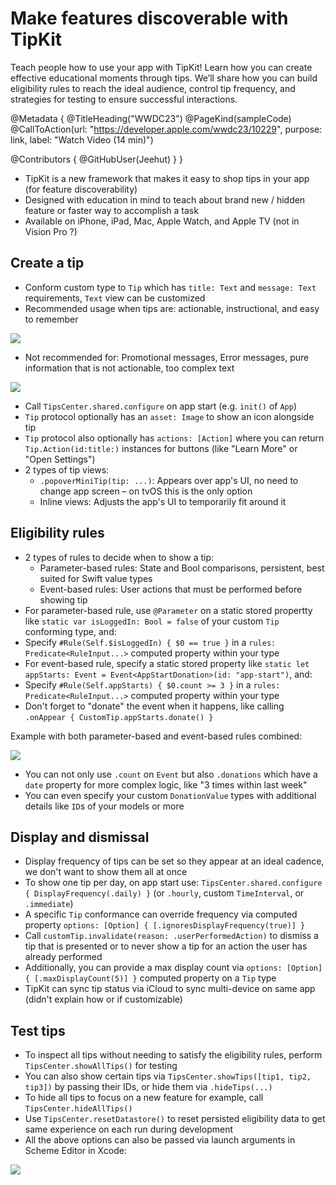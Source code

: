 # Make features discoverable with TipKit

Teach people how to use your app with TipKit! Learn how you can create effective educational moments through tips. We’ll share how you can build eligibility rules to reach the ideal audience, control tip frequency, and strategies for testing to ensure successful interactions.

@Metadata {
   @TitleHeading("WWDC23")
   @PageKind(sampleCode)
   @CallToAction(url: "https://developer.apple.com/wwdc23/10229", purpose: link, label: "Watch Video (14 min)")

   @Contributors {
      @GitHubUser(Jeehut)
   }
}



- TipKit is a new framework that makes it easy to shop tips in your app (for feature discoverability)
- Designed with education in mind to teach about brand new / hidden feature or faster way to accomplish a task
- Available on iPhone, iPad, Mac, Apple Watch, and Apple TV (not in Vision Pro ?)

## Create a tip

- Conform custom type to `Tip` which has `title: Text` and `message: Text` requirements, `Text` view can be customized
- Recommended usage when tips are: actionable, instructional, and easy to remember

![][Recommended]

[Recommended]: ../../../images/notes/wwdc23/10224/Recommended.png

- Not recommended for: Promotional messages, Error messages, pure information that is not actionable, too complex text

![][NotRecommended]

[NotRecommended]: ../../../images/notes/wwdc23/10224/NotRecommended.png

- Call `TipsCenter.shared.configure` on app start (e.g. `init()` of `App`)
- `Tip` protocol optionally has an `asset: Image` to show an icon alongside tip
- `Tip` protocol also optionally has `actions: [Action]` where you can return `Tip.Action(id:title:)` instances for buttons (like "Learn More" or "Open Settings")
- 2 types of tip views:
	- `.popoverMiniTip(tip: ...)`: Appears over app's UI, no need to change app screen – on tvOS this is the only option
	- Inline views: Adjusts the app's UI to temporarily fit around it

## Eligibility rules

- 2 types of rules to decide when to show a tip:
	- Parameter-based rules: State and Bool comparisons, persistent, best suited for Swift value types
	- Event-based rules: User actions that must be performed before showing tip
- For parameter-based rule, use `@Parameter` on a static stored propertty like `static var isLoggedIn: Bool = false` of your custom `Tip` conforming type, and:
- Specify `#Rule(Self.$isLoggedIn) { $0 == true }` in a `rules: Predicate<RuleInput...>` computed property within your type
- For event-based rule, specify a static stored property like `static let appStarts: Event = Event<AppStartDonation>(id: "app-start")`, and:
- Specify `#Rule(Self.appStarts) { $0.count >= 3 }` in a `rules: Predicate<RuleInput...>` computed property within your type
- Don't forget to "donate" the event when it happens, like calling `.onAppear { CustomTip.appStarts.donate() }`

Example with both parameter-based and event-based rules combined:

![][CombinedRules]

[CombinedRules]: ../../../images/notes/wwdc23/10224/CombinedRules.png

- You can not only use `.count` on `Event` but also `.donations` which have a `date` property for more complex logic, like "3 times within last week"
- You can even specify your custom `DonationValue` types with additional details like `ID`s of your models or more

## Display and dismissal

- Display frequency of tips can be set so they appear at an ideal cadence, we don't want to show them all at once
- To show one tip per day, on app start use: `TipsCenter.shared.configure { DisplayFrequency(.daily) }` (or `.hourly`, custom `TimeInterval`, or `.immediate`)
- A specific `Tip` conformance can override frequency via computed property `options: [Option] { [.ignoresDisplayFrequency(true)] }`
- Call `customTip.invalidate(reason: .userPerformedAction)` to dismiss a tip that is presented or to never show a tip for an action the user has already performed
- Additionally, you can provide a max display count via `options: [Option] { [.maxDisplayCount(5)] }` computed property on a `Tip` type
- TipKit can sync tip status via iCloud to sync multi-device on same app (didn't explain how or if customizable)


## Test tips

- To inspect all tips without needing to satisfy the eligibility rules, perform `TipsCenter.showAllTips()` for testing
- You can also show certain tips via `TipsCenter.showTips([tip1, tip2, tip3])` by passing their IDs, or hide them via `.hideTips(...)`
- To hide all tips to focus on a new feature for example, call `TipsCenter.hideAllTips()`
- Use `TipsCenter.resetDatastore()` to reset persisted eligibility data to get same experience on each run during development
- All the above options can also be passed via launch arguments in Scheme Editor in Xcode:

![][LaunchArguments]

[LaunchArguments]: ../../../images/notes/wwdc23/10224/LaunchArguments.png
